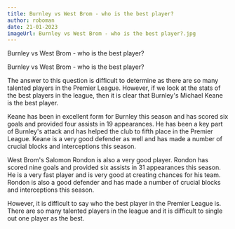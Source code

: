 ```yaml
---
title: Burnley vs West Brom - who is the best player?
author: roboman
date: 21-01-2023
imageUrl: Burnley vs West Brom - who is the best player?.jpg
---
```



Burnley vs West Brom - who is the best player?

Burnley vs West Brom - who is the best player?

The answer to this question is difficult to determine as there are so many talented players in the Premier League. However, if we look at the stats of the best players in the league, then it is clear that Burnley's Michael Keane is the best player.

Keane has been in excellent form for Burnley this season and has scored six goals and provided four assists in 19 appearances. He has been a key part of Burnley's attack and has helped the club to fifth place in the Premier League. Keane is a very good defender as well and has made a number of crucial blocks and interceptions this season.

West Brom's Salomon Rondon is also a very good player. Rondon has scored nine goals and provided six assists in 31 appearances this season. He is a very fast player and is very good at creating chances for his team. Rondon is also a good defender and has made a number of crucial blocks and interceptions this season.

However, it is difficult to say who the best player in the Premier League is. There are so many talented players in the league and it is difficult to single out one player as the best.
